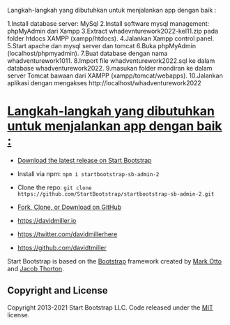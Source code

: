 Langkah-langkah yang dibutuhkan untuk menjalankan app dengan baik :

1.Install database server: MySql 
2.Install software mysql management: phpMyAdmin dari Xampp 
3.Extract whadevnturework2022-kel11.zip pada folder htdocs XAMPP (xampp/htdocs).
4.Jalankan Xampp control panel.
5.Start apache dan mysql server dan tomcat
6.Buka phpMyAdmin (localhost/phpmyadmin).
7.Buat database dengan nama whadventurework1011.
8.Import file whadventurework2022.sql ke dalam database whadventurework2022.
9.masukan folder mondiran ke dalam server Tomcat bawaan dari XAMPP (xampp/tomcat/webapps).
10.Jalankan aplikasi dengan mengakses http://localhost/whadventurework2022


# [Langkah-langkah yang dibutuhkan untuk menjalankan app dengan baik :](https://startbootstrap.com/theme/sb-admin-2/)


* [Download the latest release on Start Bootstrap](https://startbootstrap.com/theme/sb-admin-2/)
* Install via npm: `npm i startbootstrap-sb-admin-2`
* Clone the repo: `git clone https://github.com/StartBootstrap/startbootstrap-sb-admin-2.git`
* [Fork, Clone, or Download on GitHub](https://github.com/StartBootstrap/startbootstrap-sb-admin-2)


* <https://davidmiller.io>
* <https://twitter.com/davidmillerhere>
* <https://github.com/davidtmiller>

Start Bootstrap is based on the [Bootstrap](https://getbootstrap.com/) framework created by [Mark Otto](https://twitter.com/mdo) and [Jacob Thorton](https://twitter.com/fat).

## Copyright and License

Copyright 2013-2021 Start Bootstrap LLC. Code released under the [MIT](https://github.com/StartBootstrap/startbootstrap-resume/blob/master/LICENSE) license.
